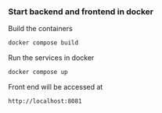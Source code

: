 ### Start backend and frontend in docker

Build the containers
```bash
docker compose build
```

Run the services in docker
```bash
docker compose up
```

Front end will be accessed at

```
http://localhost:8081
```